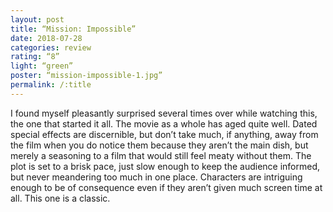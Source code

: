 ```yaml
---
layout: post
title: “Mission: Impossible”
date: 2018-07-28
categories: review
rating: “8”
light: “green”
poster: “mission-impossible-1.jpg”
permalink: /:title
---
```



I found myself pleasantly surprised several times over while watching this, the one that started it all. The movie as a whole has aged quite well. Dated special effects are discernible, but don’t take much, if anything, away from the film when you do notice them because they aren’t the main dish, but merely a seasoning to a film that would still feel meaty without them. The plot is set to a brisk pace, just slow enough to keep the audience informed, but never meandering too much in one place. Characters are intriguing enough to be of consequence even if they aren’t given much screen time at all. This one is a classic.
